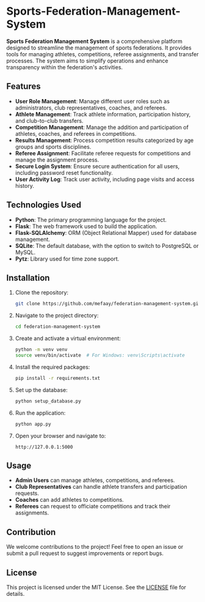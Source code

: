 # Sports-Federation-Management-System

**Sports Federation Management System** is a comprehensive platform designed to streamline the management of sports federations. It provides tools for managing athletes, competitions, referee assignments, and transfer processes. The system aims to simplify operations and enhance transparency within the federation's activities.

## Features

- **User Role Management**: Manage different user roles such as administrators, club representatives, coaches, and referees.
- **Athlete Management**: Track athlete information, participation history, and club-to-club transfers.
- **Competition Management**: Manage the addition and participation of athletes, coaches, and referees in competitions.
- **Results Management**: Process competition results categorized by age groups and sports disciplines.
- **Referee Assignment**: Facilitate referee requests for competitions and manage the assignment process.
- **Secure Login System**: Ensure secure authentication for all users, including password reset functionality.
- **User Activity Log**: Track user activity, including page visits and access history.

## Technologies Used

- **Python**: The primary programming language for the project.
- **Flask**: The web framework used to build the application.
- **Flask-SQLAlchemy**: ORM (Object Relational Mapper) used for database management.
- **SQLite**: The default database, with the option to switch to PostgreSQL or MySQL.
- **Pytz**: Library used for time zone support.

## Installation

1. Clone the repository:

    ```bash
    git clone https://github.com/mefaay/federation-management-system.git
    ```

2. Navigate to the project directory:

    ```bash
    cd federation-management-system
    ```

3. Create and activate a virtual environment:

    ```bash
    python -m venv venv
    source venv/bin/activate  # For Windows: venv\Scripts\activate
    ```

4. Install the required packages:

    ```bash
    pip install -r requirements.txt
    ```

5. Set up the database:

    ```bash
    python setup_database.py
    ```

6. Run the application:

    ```bash
    python app.py
    ```

7. Open your browser and navigate to:

    ```text
    http://127.0.0.1:5000
    ```

## Usage

- **Admin Users** can manage athletes, competitions, and referees.
- **Club Representatives** can handle athlete transfers and participation requests.
- **Coaches** can add athletes to competitions.
- **Referees** can request to officiate competitions and track their assignments.

## Contribution

We welcome contributions to the project! Feel free to open an issue or submit a pull request to suggest improvements or report bugs.

## License

This project is licensed under the MIT License. See the [LICENSE](./LICENSE) file for details.
